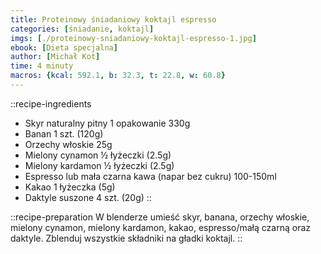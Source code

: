 ```yaml
---
title: Proteinowy śniadaniowy koktajl espresso
categories: [śniadanie, koktajl]
imgs: [./proteinowy-sniadaniowy-koktajl-espresso-1.jpg]
ebook: [Dieta specjalna]
author: [Michał Kot]
time: 4 minuty
macros: {kcal: 592.1, b: 32.3, t: 22.8, w: 60.8}
---
```


::recipe-ingredients
- Skyr naturalny pitny 1 opakowanie 330g
- Banan 1 szt. (120g)
- Orzechy włoskie 25g
- Mielony cynamon ½ łyżeczki (2.5g)
- Mielony kardamon ½ łyżeczki (2.5g)
- Espresso lub mała czarna kawa (napar bez cukru) 100-150ml
- Kakao 1 łyżeczka (5g)
- Daktyle suszone 4 szt. (20g)
::

::recipe-preparation
W blenderze umieść skyr, banana, orzechy włoskie, mielony cynamon, mielony kardamon, kakao, espresso/małą czarną oraz daktyle. Zblenduj wszystkie składniki na gładki koktajl.
::